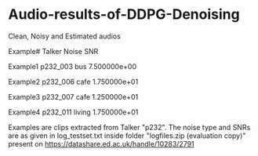 # Audio-results-of-DDPG-Denoising

Clean, Noisy and Estimated audios

Example#   Talker Noise   SNR

Example1 p232_003 bus 7.500000e+00

Example2 p232_006 cafe 1.750000e+01

Example3 p232_007 cafe 1.250000e+01

Example4 p232_011 living 1.750000e+01


Examples are clips extracted from Talker "p232". The noise type and SNRs are as given in log_testset.txt inside folder "logfiles.zip (evaluation copy)" present on https://datashare.ed.ac.uk/handle/10283/2791
